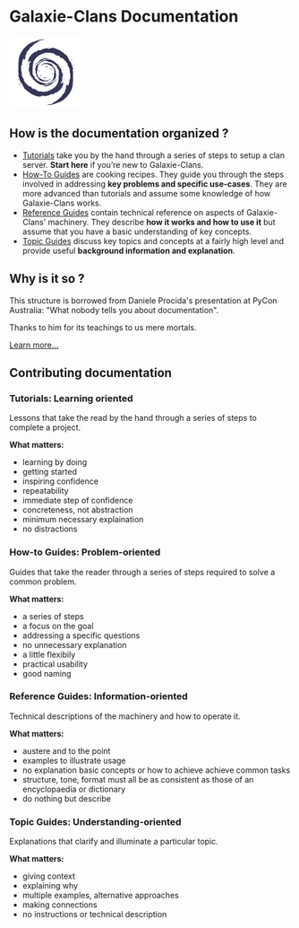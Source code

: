 # Galaxie-Clans Documentation

![galaxie](images/logo_galaxie.png)

## How is the documentation organized ?

* [Tutorials](TUTORIAL.md) take you by the hand through a series of steps to setup a clan server. __Start here__ if you’re new to Galaxie-Clans.
* [How-To Guides](HOW-TO.md) are cooking recipes. They guide you through the steps involved in addressing __key problems and specific use-cases__. They are more advanced than tutorials and assume some knowledge of how Galaxie-Clans works.
* [Reference Guides](REFERENCE.md) contain technical reference on aspects of Galaxie-Clans' machinery. They describe __how it works and how to use it__ but assume that you have a basic understanding of key concepts.
* [Topic Guides](TOPIC.md) discuss key topics and concepts at a fairly high level and provide useful __background information and explanation__.

## Why is it so ?

This structure is borrowed from Daniele Procida's presentation at PyCon Australia: "What nobody tells you about documentation".

Thanks to him for its teachings to us mere mortals.

[Learn more...](https://documentation.divio.com/)

## Contributing documentation
### Tutorials: Learning oriented

Lessons that take the read by the hand through a series of steps to complete a project.

__What matters:__
* learning by doing
* getting started
* inspiring confidence
* repeatability
* immediate step of confidence
* concreteness, not abstraction
* minimum necessary explaination
* no distractions

### How-to Guides: Problem-oriented

Guides that take the reader through a series of steps required to solve a common problem.

__What matters:__
* a series of steps
* a focus on the goal
* addressing a specific questions
* no unnecessary explanation
* a little flexibily
* practical usability
* good naming

### Reference Guides: Information-oriented

Technical descriptions of the machinery and how to operate it.

__What matters:__
* austere and to the point
* examples to illustrate usage
* no explanation basic concepts or how to achieve achieve common tasks
* structure, tone, format must all be as consistent as those of an encyclopaedia or dictionary
* do nothing but describe

### Topic Guides: Understanding-oriented

Explanations that clarify and illuminate a particular topic.

__What matters:__
* giving context
* explaining why
* multiple examples, alternative approaches
* making connections
* no instructions or technical description

